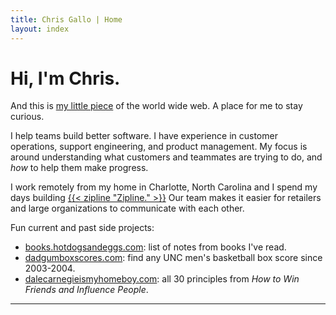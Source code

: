 ```yaml
---
title: Chris Gallo | Home
layout: index
---
```


# Hi, I'm Chris.

And this is [my little piece](/manifesto) of the world wide web. A place for me to stay curious.

I help teams build better software. I have experience in customer operations, support engineering, and product management. My focus is around understanding what customers and teammates are trying to do, and _how_ to help them make progress.

I work remotely from my home in Charlotte, North Carolina and I spend my days building [{{< zipline "Zipline." >}}](https://getzipline.com/) Our team makes it easier for retailers and large organizations to communicate with each other.

Fun current and past side projects:

-   [books.hotdogsandeggs.com](https://books.hotdogsandeggs.com/#/): list of notes from books I've read. 
-   [dadgumboxscores.com](https://dadgumboxscores.com): find any UNC
    men's basketball box score since 2003-2004.
-   [dalecarnegieismyhomeboy.com](https://hotdogsandeggs.com/dale/):
    all 30 principles from *How to Win Friends and Influence People*.

* * *
